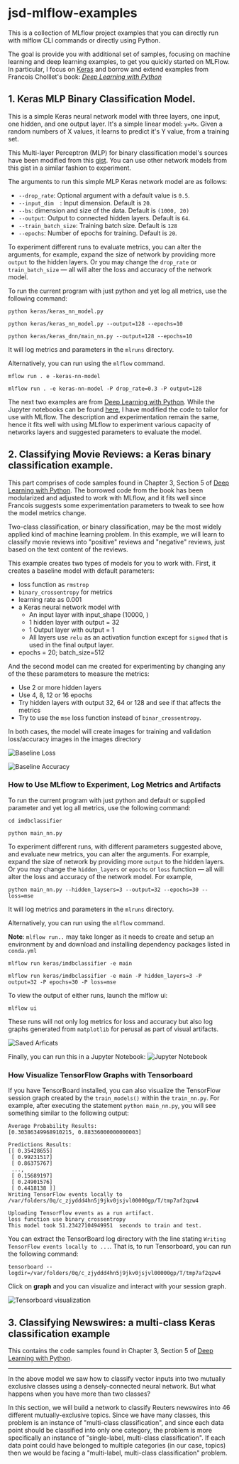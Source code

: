 # jsd-mlflow-examples
This is a collection of MLflow project examples that you can directly run with mlflow CLI commands or directly using Python.

The goal is provide you with additional set of samples, focusing on machine learning and deep learning examples, to get you quickly started on MLFlow. 
In particular, I focus on [Keras](https://keras.io) and borrow and extend examples
from Francois Cholllet's book: [_Deep Learning with Python_](https://www.manning.com/books/deep-learning-with-python?a_aid=keras&a_bid=76564dff)

## 1. Keras MLP Binary Classification Model.

This is a simple Keras neural network model with three layers, one input, one hidden,
and one output layer. It's a simple linear model: `y=Mx`. Given a random numbers of X values,
it learns to predict it's Y value, from a training set.

This Multi-layer Perceptron (MLP) for binary classification model's sources have been modified from this [gist](https://gist.github.com/candlewill/552fa102352ccce42fd829ae26277d24). 
You can use other network models from this gist in a similar fashion to experiment. 

The arguments to run this simple MLP Keras network model are as follows:

* `--drop_rate`: Optional argument with a default value is `0.5`.
* `--input_dim  `: Input dimension. Default is `20`.
* `--bs`: dimension and size of the data. Default is `(1000, 20)`
* `--output`: Output to connected hidden layers. Default is `64`.
* `--train_batch_size`: Training batch size. Default is `128`
* `--epochs`: Number of epochs for training. Default is `20`.

To experiment different runs to evaluate metrics, you can alter the arguments, for example, 
expand the size of network by providing more `output` to the hidden layers. Or you 
may change the `drop_rate` or `train_batch_size` — all will alter the loss and 
accuracy of the network model.

To run the current program with just python and yet log all metrics, use
the following command:

`python keras/keras_nn_model.py`

`python keras/keras_nn_model.py --output=128 --epochs=10`

`python keras/keras_dnn/main_nn.py --output=128 --epochs=10`

It will log metrics and parameters in the `mlruns` directory. 

Alternatively, you can run using the `mlflow` command.

`mflow run . e -keras-nn-model`

`mlflow run . -e keras-nn-model -P drop_rate=0.3 -P output=128`

The next two examples are from [Deep Learning with Python](https://www.manning.com/books/deep-learning-with-python?a_aid=keras&a_bid=76564dff).
While the Jupyter notebooks can be found [here](https://github.com/fchollet/deep-learning-with-python-notebooks), I have modified the code 
to tailor for use with MLflow. The description and experimentation remain the same, hence it fits well with using MLflow to experiment
various capacity of networks layers and suggested parameters to evaluate the model.

## 2. Classifying Movie Reviews: a Keras binary classification example.

This part comprises of code samples found in Chapter 3, Section 5 of [Deep Learning with Python](https://www.manning.com/books/deep-learning-with-python?a_aid=keras&a_bid=76564dff). 
The borrowed code from the book has been modularized and adjusted to work with MLflow, and it fits well since Francois
suggests some experimentation parameters to tweak to see how the model metrics change.

Two-class classification, or binary classification, may be the most widely applied kind of machine learning problem. In this example, we 
will learn to classify movie reviews into "positive" reviews and "negative" reviews, just based on the text content of the reviews.

This example creates two types of models for you to work with. First, it creates a baseline model with default
parameters:

 * loss function as `rmstrop`
 * `binary_crossentropy` for metrics
 * learning rate as 0.001
 * a Keras neural network model with
    * An input layer with  input_shape (10000, )
    * 1 hidden layer with output = 32 
    * 1 Output layer with output = 1
    * All layers use `relu` as an activation function except for `sigmod` that is used in the final output layer.
  * epochs = 20; batch_size=512
 
 And the second model can me created for experimenting by changing any of the these parameters to measure the metrics:
 
  * Use 2 or more hidden layers
  * Use 4, 8, 12 or 16 epochs
  * Try hidden layers with output 32, 64 or 128 and see if that affects the metrics
  * Try to use the `mse` loss function instead of `binar_crossentropy`.
  
  In both cases, the model will create images for training and validation loss/accuracy images in the images directory
  
  ![Baseline Loss](./keras/images/baseline_loss.png)
  
  ![Baseline Accuracy](./keras/images/baseline_accuracy.png)
  
 ### How to Use MLflow to Experiment, Log Metrics and Artifacts
 
 To run the current program with just python and default or supplied parameter and yet log all metrics, use
the following command:

`cd imdbclassifier`

`python main_nn.py`

To experiment different runs, with different parameters suggested above, and evaluate new metrics, you can alter the arguments. For example, 
expand the size of network by providing more `output` to the hidden layers. Or you 
may change the `hidden_layers` or `epochs` or `loss` function — all will alter the loss and 
accuracy of the network model. For example,

`python main_nn.py --hidden_laysers=3 --output=32 --epochs=30 --loss=mse`

It will log metrics and parameters in the `mlruns` directory. 

Alternatively, you can run using the `mlflow` command.

**Note**: `mlflow run..` may take longer as it needs to create and setup an environment by and download and
installing dependency packages listed in `conda.yml`

`mlflow run keras/imdbclassifier -e main`

`mlflow run keras/imdbclassifier -e main -P hidden_layers=3 -P output=32 -P epochs=30 -P loss=mse`

 To view the output of either runs, launch the mlflow ui:
 
 `mlflow ui`
 
 These runs will not only log metrics for loss and accuracy but also log graphs generated from `matplotlib` for 
 perusal as part of visual artifacts.
 
 ![Saved Arficats](./keras/imdbclassifier/images/mlflow_ui_artifacts.png)
 
 Finally, you can run this in a Jupyter Notebook: 
 ![Jupyter Notebook](./keras/imdbclassifier/keras_binary_nn.ipynb)
 
 ### How Visualize TensorFlow Graphs with Tensorboard

If you have TensorBoard installed, you can also visualize the TensorFlow session graph created by the `train_models()` within the `train_nn.py`.  For example, after executing the statement `python main_nn.py`, you will see something similar to the following output:
```
Average Probability Results:
[0.30386349968910215, 0.88336000000000003]

Predictions Results:
[[ 0.35428655]
 [ 0.99231517]
 [ 0.86375767]
 ..., 
 [ 0.15689197]
 [ 0.24901576]
 [ 0.4418138 ]]
Writing TensorFlow events locally to /var/folders/0q/c_zjyddd4hn5j9jkv0jsjvl00000gp/T/tmp7af2qzw4

Uploading TensorFlow events as a run artifact.
loss function use binary_crossentropy
This model took 51.23427104949951  seconds to train and test.
```

You can extract the TensorBoard log directory with the line stating `Writing TensorFlow events locally to ...`.  That is, to run Tensorboard, you can run the following command:

```
tensorboard --logdir=/var/folders/0q/c_zjyddd4hn5j9jkv0jsjvl00000gp/T/tmp7af2qzw4
```

Click on **graph** and you can visualize and interact with your session graph.

![Tensorboard visualization](./images/visualize-graph-tensorboard.png)

 
 
## 3. Classifying Newswires: a multi-class Keras classification example

This contains the code samples found in Chapter 3, Section 5 of [Deep Learning with Python](https://www.manning.com/books/deep-learning-with-python?a_aid=keras&a_bid=76564dff). 

----

In the above model we saw how to classify vector inputs into two mutually exclusive classes using a densely-connected neural network. 
But what happens when you have more than two classes? 

In this section, we will build a network to classify Reuters newswires into 46 different mutually-exclusive topics. Since we have many 
classes, this problem is an instance of "multi-class classification", and since each data point should be classified into only one 
category, the problem is more specifically an instance of "single-label, multi-class classification". If each data point could have 
belonged to multiple categories (in our case, topics) then we would be facing a "multi-label, multi-class classification" problem.


